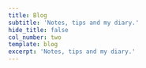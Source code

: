 ```yaml
---
title: Blog
subtitle: 'Notes, tips and my diary.'
hide_title: false
col_number: two
template: blog
excerpt: 'Notes, tips and my diary.'
---
```


